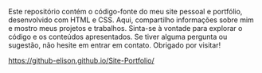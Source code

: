 Este repositório contém o código-fonte do meu site pessoal e portfólio, desenvolvido com HTML e CSS. Aqui, compartilho informações sobre mim e mostro meus projetos e trabalhos. Sinta-se à vontade para explorar o código e os conteúdos apresentados. Se tiver alguma pergunta ou sugestão, não hesite em entrar em contato. Obrigado por visitar!

https://github-elison.github.io/Site-Portfolio/
